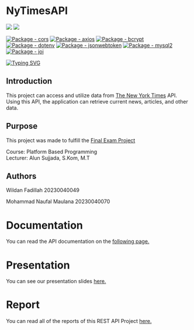 <h1> NyTimesAPI </h1>
<p>
    <a href="https://www.npmjs.com/package/node"><img src="https://img.shields.io/badge/Node.js-43853D?style=for-the-badge&logo=node.js&logoColor=white"></a>
    <a href="https://www.npmjs.com/package/express"><img src="https://img.shields.io/badge/Express.js-404D59?style=for-the-badge"></a>
</p>
<p>
    <a href="https://www.npmjs.com/package/cors"><img src="https://img.shields.io/github/package-json/dependency-version/WildanFadillah1512/NyTimesAPI/cors?color=green" alt="Package - cors"></a>
    <a href="https://www.npmjs.com/package/axios"><img src="https://img.shields.io/github/package-json/dependency-version/WildanFadillah1512/NyTimesAPI/axios?color=green" alt="Package - axios"></a>
    <a href="https://www.npmjs.com/package/bcrypt"><img src="https://img.shields.io/github/package-json/dependency-version/WildanFadillah1512/NyTimesAPI/bcryptjs?color=green" alt="Package - bcrypt"></a>
    <a href="https://www.npmjs.com/package/dotenv"><img src="https://img.shields.io/github/package-json/dependency-version/WildanFadillah1512/NyTimesAPI/dotenv?color=green" alt="Package - dotenv"></a>
    <a href="https://www.npmjs.com/package/jsonwebtoken"><img src="https://img.shields.io/github/package-json/dependency-version/WildanFadillah1512/NyTimesAPI/jsonwebtoken?color=green" alt="Package - jsonwebtoken"></a>
    <a href="https://www.npmjs.com/package/mysql2"><img src="https://img.shields.io/github/package-json/dependency-version/WildanFadillah1512/NyTimesAPI/mysql2?color=green" alt="Package - mysql2"></a>
    <a href="https://www.npmjs.com/package/joi"><img src="https://img.shields.io/github/package-json/dependency-version/WildanFadillah1512/NyTimesAPI/joi?color=green" alt="Package - joi"></a>
</p>

[![Typing SVG](https://readme-typing-svg.herokuapp.com/?font=Fira+Code&color=ffffff&size=45&center=true&vCenter=true&width=1000&lines=This+is+our+API+Project;Coding+is+easy;Right?;😃)](https://git.io/typing-svg)

## Introduction

This project can access and utilize data from [The New York Times](https://developer.nytimes.com/apis) API. Using this API, the application can retrieve current news, articles, and other data.

## Purpose

This project was made to fulfill the [Final Exam Project]()

Course: Platform Based Programming  
Lecturer: Alun Sujjada, S.Kom, M.T

## Authors

Wildan Fadillah
20230040049

Mohammad Naufal Maulana
20230040070

# Documentation

You can read the API documentation on the [following page.]()

# Presentation

You can see our presentation slides [here.]()

# Report

You can read all of the reports of this REST API Project [here.]()
